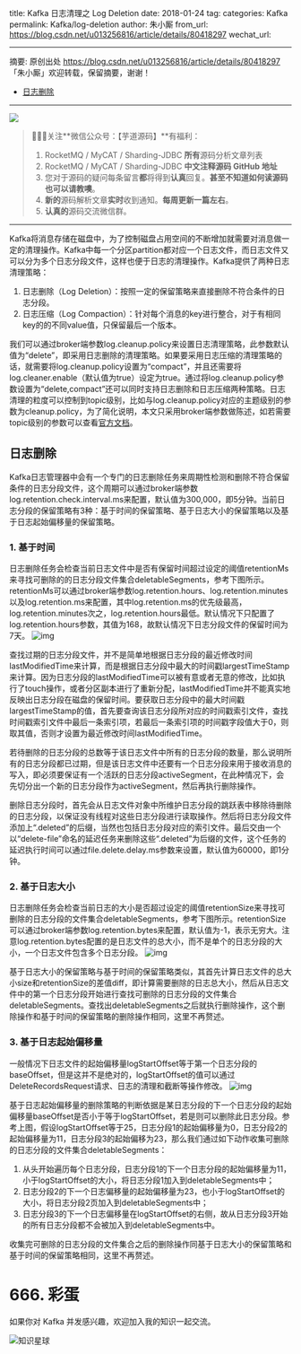 title: Kafka 日志清理之 Log Deletion
date: 2018-01-24
tag: 
categories: Kafka
permalink: Kafka/log-deletion
author: 朱小厮
from_url: https://blog.csdn.net/u013256816/article/details/80418297
wechat_url: 

-------

摘要: 原创出处 https://blog.csdn.net/u013256816/article/details/80418297 「朱小厮」欢迎转载，保留摘要，谢谢！

- [日志删除](http://www.iocoder.cn/Kafka/log-deletion/)

-------

![](http://www.iocoder.cn/images/common/wechat_mp_2017_07_31.jpg)

> 🙂🙂🙂关注**微信公众号：【芋道源码】**有福利：
> 1. RocketMQ / MyCAT / Sharding-JDBC **所有**源码分析文章列表
> 2. RocketMQ / MyCAT / Sharding-JDBC **中文注释源码 GitHub 地址**
> 3. 您对于源码的疑问每条留言**都**将得到**认真**回复。**甚至不知道如何读源码也可以请教噢**。
> 4. **新的**源码解析文章**实时**收到通知。**每周更新一篇左右**。
> 5. **认真的**源码交流微信群。

-------

Kafka将消息存储在磁盘中，为了控制磁盘占用空间的不断增加就需要对消息做一定的清理操作。Kafka中每一个分区partition都对应一个日志文件，而日志文件又可以分为多个日志分段文件，这样也便于日志的清理操作。Kafka提供了两种日志清理策略：

1. 日志删除（Log Deletion）：按照一定的保留策略来直接删除不符合条件的日志分段。
2. 日志压缩（Log Compaction）：针对每个消息的key进行整合，对于有相同key的的不同value值，只保留最后一个版本。

我们可以通过broker端参数log.cleanup.policy来设置日志清理策略，此参数默认值为“delete”，即采用日志删除的清理策略。如果要采用日志压缩的清理策略的话，就需要将log.cleanup.policy设置为“compact”，并且还需要将log.cleaner.enable（默认值为true）设定为true。通过将log.cleanup.policy参数设置为“delete,compact”还可以同时支持日志删除和日志压缩两种策略。日志清理的粒度可以控制到topic级别，比如与log.cleanup.policy对应的主题级别的参数为cleanup.policy，为了简化说明，本文只采用broker端参数做陈述，如若需要topic级别的参数可以查看[官方文档](http://kafka.apache.org/documentation/#topicconfigs)。

## 日志删除

Kafka日志管理器中会有一个专门的日志删除任务来周期性检测和删除不符合保留条件的日志分段文件，这个周期可以通过broker端参数log.retention.check.interval.ms来配置，默认值为300,000，即5分钟。当前日志分段的保留策略有3种：基于时间的保留策略、基于日志大小的保留策略以及基于日志起始偏移量的保留策略。

### 1. 基于时间

日志删除任务会检查当前日志文件中是否有保留时间超过设定的阈值retentionMs来寻找可删除的的日志分段文件集合deletableSegments，参考下图所示。retentionMs可以通过broker端参数log.retention.hours、log.retention.minutes以及log.retention.ms来配置，其中log.retention.ms的优先级最高，log.retention.minutes次之，log.retention.hours最低。默认情况下只配置了log.retention.hours参数，其值为168，故默认情况下日志分段文件的保留时间为7天。
![img](http://static.iocoder.cn/csdn/20180523123433927?watermark/2/text/aHR0cHM6Ly9ibG9nLmNzZG4ubmV0L3UwMTMyNTY4MTY=/font/5a6L5L2T/fontsize/400/fill/I0JBQkFCMA==/dissolve/70)

查找过期的日志分段文件，并不是简单地根据日志分段的最近修改时间lastModifiedTime来计算，而是根据日志分段中最大的时间戳largestTimeStamp来计算。因为日志分段的lastModifiedTime可以被有意或者无意的修改，比如执行了touch操作，或者分区副本进行了重新分配，lastModifiedTime并不能真实地反映出日志分段在磁盘的保留时间。要获取日志分段中的最大时间戳largestTimeStamp的值，首先要查询该日志分段所对应的时间戳索引文件，查找时间戳索引文件中最后一条索引项，若最后一条索引项的时间戳字段值大于0，则取其值，否则才设置为最近修改时间lastModifiedTime。

若待删除的日志分段的总数等于该日志文件中所有的日志分段的数量，那么说明所有的日志分段都已过期，但是该日志文件中还要有一个日志分段来用于接收消息的写入，即必须要保证有一个活跃的日志分段activeSegment，在此种情况下，会先切分出一个新的日志分段作为activeSegment，然后再执行删除操作。

删除日志分段时，首先会从日志文件对象中所维护日志分段的跳跃表中移除待删除的日志分段，以保证没有线程对这些日志分段进行读取操作。然后将日志分段文件添加上“.deleted”的后缀，当然也包括日志分段对应的索引文件。最后交由一个以“delete-file”命名的延迟任务来删除这些“.deleted”为后缀的文件，这个任务的延迟执行时间可以通过file.delete.delay.ms参数来设置，默认值为60000，即1分钟。

### 2. 基于日志大小

日志删除任务会检查当前日志的大小是否超过设定的阈值retentionSize来寻找可删除的日志分段的文件集合deletableSegments，参考下图所示。retentionSize可以通过broker端参数log.retention.bytes来配置，默认值为-1，表示无穷大。注意log.retention.bytes配置的是日志文件的总大小，而不是单个的日志分段的大小，一个日志文件包含多个日志分段。
![img](http://static.iocoder.cn/csdn/20180523123504935?watermark/2/text/aHR0cHM6Ly9ibG9nLmNzZG4ubmV0L3UwMTMyNTY4MTY=/font/5a6L5L2T/fontsize/400/fill/I0JBQkFCMA==/dissolve/70)

基于日志大小的保留策略与基于时间的保留策略类似，其首先计算日志文件的总大小size和retentionSize的差值diff，即计算需要删除的日志总大小，然后从日志文件中的第一个日志分段开始进行查找可删除的日志分段的文件集合deletableSegments。查找出deletableSegments之后就执行删除操作，这个删除操作和基于时间的保留策略的删除操作相同，这里不再赘述。

### 3. 基于日志起始偏移量

一般情况下日志文件的起始偏移量logStartOffset等于第一个日志分段的baseOffset，但是这并不是绝对的，logStartOffset的值可以通过DeleteRecordsRequest请求、日志的清理和截断等操作修改。
![img](http://static.iocoder.cn/csdn/20180523123518970?watermark/2/text/aHR0cHM6Ly9ibG9nLmNzZG4ubmV0L3UwMTMyNTY4MTY=/font/5a6L5L2T/fontsize/400/fill/I0JBQkFCMA==/dissolve/70)

基于日志起始偏移量的删除策略的判断依据是某日志分段的下一个日志分段的起始偏移量baseOffset是否小于等于logStartOffset，若是则可以删除此日志分段。参考上图，假设logStartOffset等于25，日志分段1的起始偏移量为0，日志分段2的起始偏移量为11，日志分段3的起始偏移为23，那么我们通过如下动作收集可删除的日志分段的文件集合deletableSegments：

1. 从头开始遍历每个日志分段，日志分段1的下一个日志分段的起始偏移量为11，小于logStartOffset的大小，将日志分段1加入到deletableSegments中；
2. 日志分段2的下一个日志偏移量的起始偏移量为23，也小于logStartOffset的大小，将日志分段2页加入到deletableSegments中；
3. 日志分段3的下一个日志偏移量在logStartOffset的右侧，故从日志分段3开始的所有日志分段都不会被加入到deletableSegments中。

收集完可删除的日志分段的文件集合之后的删除操作同基于日志大小的保留策略和基于时间的保留策略相同，这里不再赘述。

# 666. 彩蛋

如果你对 Kafka 并发感兴趣，欢迎加入我的知识一起交流。

![知识星球](http://www.iocoder.cn/images/Architecture/2017_12_29/01.png)